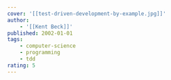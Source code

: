 ```yaml
---
cover: '[[test-driven-development-by-example.jpg]]'
author:
    - '[[Kent Beck]]'
published: 2002-01-01
tags:
    - computer-science
    - programming
    - tdd
rating: 5
---
```

